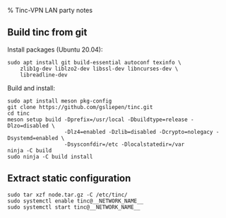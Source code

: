 % Tinc-VPN LAN party notes

## Build tinc from git

Install packages (Ubuntu 20.04):

```
sudo apt install git build-essential autoconf texinfo \
    zlib1g-dev liblzo2-dev libssl-dev libncurses-dev \
    libreadline-dev
```

Build and install:

```
sudo apt install meson pkg-config
git clone https://github.com/gsliepen/tinc.git
cd tinc
meson setup build -Dprefix=/usr/local -Dbuildtype=release -Dlzo=disabled \
                  -Dlz4=enabled -Dzlib=disabled -Dcrypto=nolegacy -Dsystemd=enabled \
                  -Dsysconfdir=/etc -Dlocalstatedir=/var
ninja -C build
sudo ninja -C build install
```

## Extract static configuration

```
sudo tar xzf node.tar.gz -C /etc/tinc/
sudo systemctl enable tinc@__NETWORK_NAME__
sudo systemctl start tinc@__NETWORK_NAME__
```
